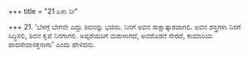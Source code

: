 +++
title = "21 ಏಳು ನೀ"

+++
21. 'ಬೆಳಗ್ಗೆ ಬೇಗನೇ ಎದ್ದು ಶಿವನನ್ನು ಭಜಿಸು. ನಿನಗೆ ಅವನ ಸಾಕ್ಷಾತ್ಕಾರವಾಗಲಿ. ಅವನ ಶಸ್ತ್ರಗಳು ನಿನಗೆ ಸಿದ್ಧಿಸಲಿ, ಶಿವನ ಕೃಪೆ ನಿನಗಾಗಲಿ. ಅಪ್ಸರೆಯರಿಗೆ ಮರುಳಾಗದೆ, ಅವರೊಡನೆ ಸೇರದೆ, ಕಾಮಾರಿಯ ಪಾದಸೇವಾಸಕ್ತನಾಗು' ಎಂದು ಹೇಳಿದನು.